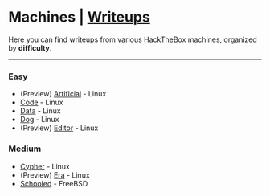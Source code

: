 # Machines | [Writeups](README.md)

Here you can find writeups from various HackTheBox machines, organized by **difficulty**.

---

### Easy
  -  (Preview) [Artificial](machines/easy/artificial/artificial-writeup.md) - Linux
  -  [Code](machines/easy/code/code-writeup.md) - Linux
  -  [Data](machines/easy/data/data-writeup.md) - Linux
  -  [Dog](machines/easy/dog/dog-writeup.md) - Linux
  -  (Preview) [Editor](machines/easy/editor/editor-writeup.md) - Linux
### Medium
   - [Cypher](machines/medium/cypher/cypher-writeup.md) - Linux
   - (Preview) [Era](machines/medium/era/era-writeup.md) - Linux
   - [Schooled](machines/medium/schooled/schooled-writeup.md) - FreeBSD
   
